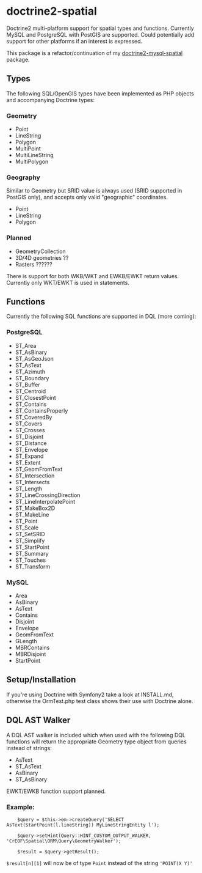 # doctrine2-spatial

Doctrine2 multi-platform support for spatial types and functions. Currently MySQL and PostgreSQL with PostGIS are supported. Could potentially add support for other platforms if an interest is expressed.

This package is a refactor/continuation of my [doctrine2-mysql-spatial](https://github.com/djlambert/doctrine2-mysql-spatial) package.

## Types
The following SQL/OpenGIS types have been implemented as PHP objects and accompanying Doctrine types:

### Geometry
* Point
* LineString
* Polygon
* MultiPoint
* MultiLineString
* MultiPolygon

### Geography
Similar to Geometry but SRID value is always used (SRID supported in PostGIS only), and accepts only valid "geographic" coordinates.

* Point
* LineString
* Polygon

### Planned

* GeometryCollection
* 3D/4D geometries ??
* Rasters ??????

There is support for both WKB/WKT and EWKB/EWKT return values. Currently only WKT/EWKT is used in statements.

## Functions
Currently the following SQL functions are supported in DQL (more coming):

### PostgreSQL
* ST_Area
* ST_AsBinary
* ST_AsGeoJson
* ST_AsText
* ST_Azimuth
* ST_Boundary
* ST_Buffer
* ST_Centroid
* ST_ClosestPoint
* ST_Contains
* ST_ContainsProperly
* ST_CoveredBy
* ST_Covers
* ST_Crosses
* ST_Disjoint
* ST_Distance
* ST_Envelope
* ST_Expand
* ST_Extent
* ST_GeomFromText
* ST_Intersection
* ST_Intersects
* ST_Length
* ST_LineCrossingDirection
* ST_LineInterpolatePoint
* ST_MakeBox2D
* ST_MakeLine
* ST_Point
* ST_Scale
* ST_SetSRID
* ST_Simplify
* ST_StartPoint
* ST_Summary
* ST_Touches
* ST_Transform

### MySQL
* Area
* AsBinary
* AsText
* Contains
* Disjoint
* Envelope
* GeomFromText
* GLength
* MBRContains
* MBRDisjoint
* StartPoint

## Setup/Installation

If you're using Doctrine with Symfony2 take a look at INSTALL.md, otherwise the OrmTest.php test class shows their use with Doctrine alone.

## DQL AST Walker
A DQL AST walker is included which when used with the following DQL functions will return the appropriate Geometry type object from queries instead of strings:

* AsText
* ST_AsText
* AsBinary
* ST_AsBinary

EWKT/EWKB function support planned.

### Example:
        $query = $this->em->createQuery('SELECT AsText(StartPoint(l.lineString)) MyLineStringEntity l');

        $query->setHint(Query::HINT_CUSTOM_OUTPUT_WALKER, 'CrEOF\Spatial\ORM\Query\GeometryWalker');

        $result = $query->getResult();

```$result[n][1]``` will now be of type ```Point``` instead of the string ```'POINT(X Y)'```

